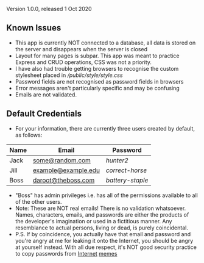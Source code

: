 Version 1.0.0, released 1 Oct 2020

## Known Issues

* This app is currently NOT connected to a database, all data is stored on the server and disappears when the server is closed
* Layout for many pages is subpar. This app was meant to practice Express and CRUD operations, CSS was not a priority.
* I have also had trouble getting browsers to recognise the custom stylesheet placed in */public/style/style.css*
* Password fields are not recognised as password fields in browsers
* Error messages aren't particularly specific and may be confusing
* Emails are not validated.

## Default Credentials

* For your information, there are currently three users created by default, as follows:

Name | Email | Password
---|---|---
Jack | some@random.com | *hunter2*
Jill | example@example.edu | *correct-horse*
Boss | daroot@theboss.com | *battery-staple*

* "Boss" has admin privileges i.e. has all of the permissions available to all of the other users.
* Note: These are NOT real emails! There is no validation whatsoever. Names, characters, emails, and passwords are either the products of the developer's imagination or used in a fictitious manner. Any resemblance to actual persons, living or dead, is purely coincidental.
* P.S. If by coincidence, you actually have that email and password and you're angry at me for leaking it onto the Internet, you should be angry at yourself instead. With all due respect, it's NOT good security practice to copy passwords from [Internet](https://knowyourmeme.com/memes/hunter2) [memes](https://xkcd.com/936/)
